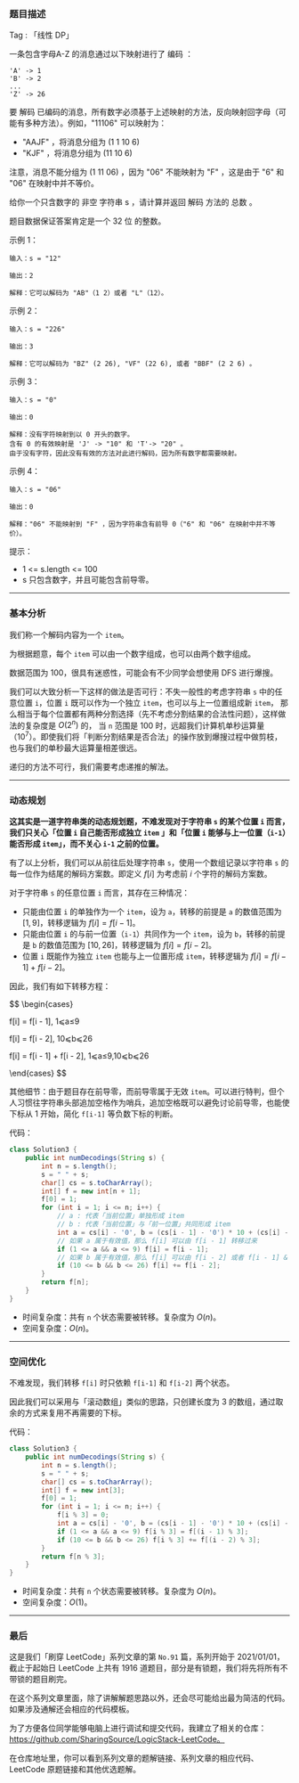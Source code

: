 ### 题目描述

Tag : 「线性 DP」


一条包含字母A-Z 的消息通过以下映射进行了 编码 ：
```
'A' -> 1
'B' -> 2
...
'Z' -> 26
```
要 解码 已编码的消息，所有数字必须基于上述映射的方法，反向映射回字母（可能有多种方法）。例如，"11106" 可以映射为：

* "AAJF" ，将消息分组为 (1 1 10 6)
* "KJF" ，将消息分组为 (11 10 6)

注意，消息不能分组为 (1 11 06) ，因为 "06" 不能映射为 "F" ，这是由于 "6" 和 "06" 在映射中并不等价。

给你一个只含数字的 非空 字符串 s ，请计算并返回 解码 方法的 总数 。

题目数据保证答案肯定是一个 32 位 的整数。




示例 1：
```
输入：s = "12"

输出：2

解释：它可以解码为 "AB"（1 2）或者 "L"（12）。
```
示例 2：
```
输入：s = "226"

输出：3

解释：它可以解码为 "BZ" (2 26), "VF" (22 6), 或者 "BBF" (2 2 6) 。
```
示例 3：
```
输入：s = "0"

输出：0

解释：没有字符映射到以 0 开头的数字。
含有 0 的有效映射是 'J' -> "10" 和 'T'-> "20" 。
由于没有字符，因此没有有效的方法对此进行解码，因为所有数字都需要映射。
```
示例 4：
```
输入：s = "06"

输出：0

解释："06" 不能映射到 "F" ，因为字符串含有前导 0（"6" 和 "06" 在映射中并不等价）。
```

提示：
* 1 <= s.length <= 100
* s 只包含数字，并且可能包含前导零。

---

### 基本分析

我们称一个解码内容为一个 `item`。

为根据题意，每个 `item` 可以由一个数字组成，也可以由两个数字组成。

数据范围为 100，很具有迷惑性，可能会有不少同学会想使用 DFS 进行爆搜。

我们可以大致分析一下这样的做法是否可行：不失一般性的考虑字符串 `s` 中的任意位置 `i`，位置 `i` 既可以作为一个独立 `item`，也可以与上一位置组成新 `item`，
那么相当于每个位置都有两种分割选择（先不考虑分割结果的合法性问题），这样做法的复杂度是 $O(2^n)$ 的，
当 `n` 范围是 100 时，远超我们计算机单秒运算量（$10^7$）。即使我们将「判断分割结果是否合法」的操作放到爆搜过程中做剪枝，也与我们的单秒最大运算量相差很远。

递归的方法不可行，我们需要考虑递推的解法。

---

### 动态规划

**这其实是一道字符串类的动态规划题，不难发现对于字符串 `s` 的某个位置 `i` 而言，
我们只关心「位置 `i` 自己能否形成独立 `item` 」和「位置 `i` 能够与上一位置（`i-1`）能否形成 `item`」，而不关心 `i-1` 之前的位置。**

有了以上分析，我们可以从前往后处理字符串 `s`，使用一个数组记录以字符串 `s` 的每一位作为结尾的解码方案数。即定义 $f[i]$ 为考虑前 $i$ 个字符的解码方案数。

对于字符串 `s` 的任意位置 `i` 而言，其存在三种情况：

* 只能由位置 `i` 的单独作为一个 `item`，设为 `a`，转移的前提是 `a` 的数值范围为 $[1,9]$，转移逻辑为 $f[i] = f[i - 1]$。
* 只能由位置 `i` 的与前一位置（`i-1`）共同作为一个 `item`，设为 `b`，转移的前提是 `b` 的数值范围为 $[10,26]$，转移逻辑为 $f[i] = f[i - 2]$。
* 位置 `i` 既能作为独立 `item` 也能与上一位置形成 `item`，转移逻辑为 $f[i] = f[i - 1] + f[i - 2]$。

因此，我们有如下转移方程：

$$
\begin{cases}
  
f[i] = f[i - 1], 1⩽a≤9

f[i] = f[i - 2], 10⩽b⩽26

f[i] = f[i - 1] + f[i - 2], 1⩽a≤9,10⩽b⩽26

\end{cases}
$$


其他细节：由于题目存在前导零，而前导零属于无效 `item`。可以进行特判，但个人习惯往字符串头部追加空格作为哨兵，追加空格既可以避免讨论前导零，也能使下标从 1 开始，简化 `f[i-1]` 等负数下标的判断。

代码：
```Java []
class Solution3 {
    public int numDecodings(String s) {
        int n = s.length();
        s = " " + s;
        char[] cs = s.toCharArray();
        int[] f = new int[n + 1];
        f[0] = 1;
        for (int i = 1; i <= n; i++) { 
            // a : 代表「当前位置」单独形成 item
            // b : 代表「当前位置」与「前一位置」共同形成 item
            int a = cs[i] - '0', b = (cs[i - 1] - '0') * 10 + (cs[i] - '0');
            // 如果 a 属于有效值，那么 f[i] 可以由 f[i - 1] 转移过来
            if (1 <= a && a <= 9) f[i] = f[i - 1];
            // 如果 b 属于有效值，那么 f[i] 可以由 f[i - 2] 或者 f[i - 1] & f[i - 2] 转移过来
            if (10 <= b && b <= 26) f[i] += f[i - 2];
        }
        return f[n];
    }
}
```
* 时间复杂度：共有 `n` 个状态需要被转移。复杂度为 $O(n)$。
* 空间复杂度：$O(n)$。

---

### 空间优化

不难发现，我们转移 `f[i]` 时只依赖 `f[i-1]` 和 `f[i-2]` 两个状态。

因此我们可以采用与「滚动数组」类似的思路，只创建长度为 3 的数组，通过取余的方式来复用不再需要的下标。

代码：
```Java []
class Solution3 {
    public int numDecodings(String s) {
        int n = s.length();
        s = " " + s;
        char[] cs = s.toCharArray();
        int[] f = new int[3];
        f[0] = 1;
        for (int i = 1; i <= n; i++) {
            f[i % 3] = 0;
            int a = cs[i] - '0', b = (cs[i - 1] - '0') * 10 + (cs[i] - '0');
            if (1 <= a && a <= 9) f[i % 3] = f[(i - 1) % 3];
            if (10 <= b && b <= 26) f[i % 3] += f[(i - 2) % 3];
        }
        return f[n % 3];
    }
}
```
* 时间复杂度：共有 `n` 个状态需要被转移。复杂度为 $O(n)$。
* 空间复杂度：$O(1)$。

---

### 最后

这是我们「刷穿 LeetCode」系列文章的第 `No.91` 篇，系列开始于 2021/01/01，截止于起始日 LeetCode 上共有 1916 道题目，部分是有锁题，我们将先将所有不带锁的题目刷完。

在这个系列文章里面，除了讲解解题思路以外，还会尽可能给出最为简洁的代码。如果涉及通解还会相应的代码模板。

为了方便各位同学能够电脑上进行调试和提交代码，我建立了相关的仓库：https://github.com/SharingSource/LogicStack-LeetCode。

在仓库地址里，你可以看到系列文章的题解链接、系列文章的相应代码、LeetCode 原题链接和其他优选题解。

